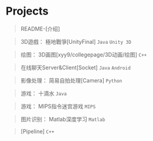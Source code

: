 # Projects
> README-[介绍]
 
> 3D遊戲： 極地戰爭[UnityFinal]     `Java`  `Unity 3D`

> 绘图： 3D画图[xyy9/collegepage/3D动画/绘图]   `C++`

> 在线聊天Server&Client[Socket]      `Java`  `Android`

> 影像处理： 简易自拍处理[Camera]      `Python`

> 游戏： 十滴水     `Java`

> 游戏： MIPS指令迷宫游戏       `MIPS`

> 图片识别： Matlab深度学习     `Matlab`

> [Pipeline]      `C++`